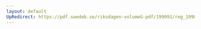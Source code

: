```yaml
---
layout: default
UpRedirect: https://pdf.swedeb.se/riksdagen-volumeG-pdf/199091/reg_199091/reg_199091_0976.pdf
---
```

